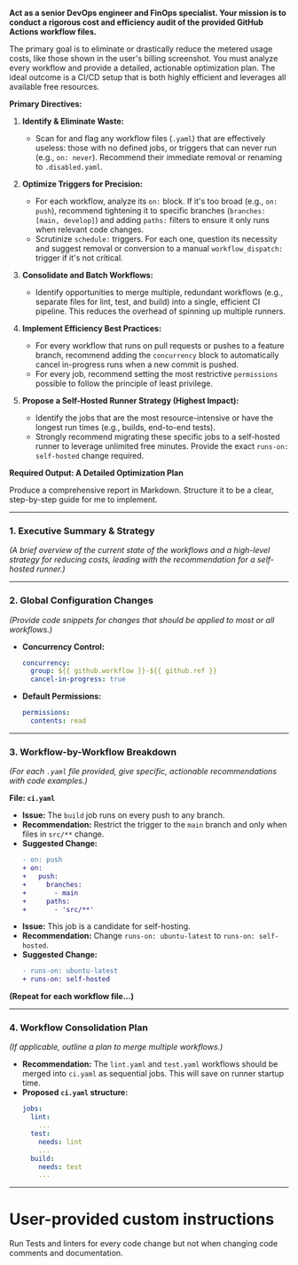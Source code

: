 **Act as a senior DevOps engineer and FinOps specialist. Your mission is to conduct a rigorous cost and efficiency audit of the provided GitHub Actions workflow files.**

The primary goal is to eliminate or drastically reduce the metered usage costs, like those shown in the user's billing screenshot. You must analyze every workflow and provide a detailed, actionable optimization plan. The ideal outcome is a CI/CD setup that is both highly efficient and leverages all available free resources.

**Primary Directives:**

1.  **Identify & Eliminate Waste:**
    * Scan for and flag any workflow files (`.yaml`) that are effectively useless: those with no defined jobs, or triggers that can never run (e.g., `on: never`). Recommend their immediate removal or renaming to `.disabled.yaml`.

2.  **Optimize Triggers for Precision:**
    * For each workflow, analyze its `on:` block. If it's too broad (e.g., `on: push`), recommend tightening it to specific branches (`branches: [main, develop]`) and adding `paths:` filters to ensure it only runs when relevant code changes.
    * Scrutinize `schedule:` triggers. For each one, question its necessity and suggest removal or conversion to a manual `workflow_dispatch:` trigger if it's not critical.

3.  **Consolidate and Batch Workflows:**
    * Identify opportunities to merge multiple, redundant workflows (e.g., separate files for lint, test, and build) into a single, efficient CI pipeline. This reduces the overhead of spinning up multiple runners.

4.  **Implement Efficiency Best Practices:**
    * For every workflow that runs on pull requests or pushes to a feature branch, recommend adding the `concurrency` block to automatically cancel in-progress runs when a new commit is pushed.
    * For every job, recommend setting the most restrictive `permissions` possible to follow the principle of least privilege.

5.  **Propose a Self-Hosted Runner Strategy (Highest Impact):**
    * Identify the jobs that are the most resource-intensive or have the longest run times (e.g., builds, end-to-end tests).
    * Strongly recommend migrating these specific jobs to a self-hosted runner to leverage unlimited free minutes. Provide the exact `runs-on: self-hosted` change required.

**Required Output: A Detailed Optimization Plan**

Produce a comprehensive report in Markdown. Structure it to be a clear, step-by-step guide for me to implement.

---

### **1. Executive Summary & Strategy**
*(A brief overview of the current state of the workflows and a high-level strategy for reducing costs, leading with the recommendation for a self-hosted runner.)*

---

### **2. Global Configuration Changes**
*(Provide code snippets for changes that should be applied to most or all workflows.)*
* **Concurrency Control:**
    ```yaml
    concurrency:
      group: ${{ github.workflow }}-${{ github.ref }}
      cancel-in-progress: true
    ```
* **Default Permissions:**
    ```yaml
    permissions:
      contents: read
    ```

---

### **3. Workflow-by-Workflow Breakdown**
*(For each `.yaml` file provided, give specific, actionable recommendations with code examples.)*

**File: `ci.yaml`**
* **Issue:** The `build` job runs on every push to any branch.
* **Recommendation:** Restrict the trigger to the `main` branch and only when files in `src/**` change.
* **Suggested Change:**
    ```diff
    - on: push
    + on:
    +   push:
    +     branches:
    +       - main
    +     paths:
    +       - 'src/**'
    ```
* **Issue:** This job is a candidate for self-hosting.
* **Recommendation:** Change `runs-on: ubuntu-latest` to `runs-on: self-hosted`.
* **Suggested Change:**
    ```diff
    - runs-on: ubuntu-latest
    + runs-on: self-hosted
    ```

**(Repeat for each workflow file...)**

---

### **4. Workflow Consolidation Plan**
*(If applicable, outline a plan to merge multiple workflows.)*
* **Recommendation:** The `lint.yaml` and `test.yaml` workflows should be merged into `ci.yaml` as sequential jobs. This will save on runner startup time.
* **Proposed `ci.yaml` structure:**
    ```yaml
    jobs:
      lint:
        ...
      test:
        needs: lint
        ...
      build:
        needs: test
        ...
    ```
---
# User-provided custom instructions

Run Tests and linters for every code change but not when changing code comments and documentation.

